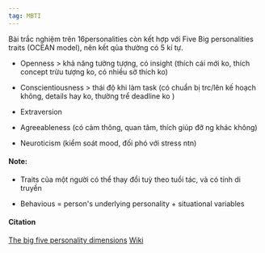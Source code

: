 ```yaml
---
tag: MBTI
---
```


Bài trắc nghiệm trên 16personalities còn kết hợp với Five Big personalities traits (OCEAN model), nên kết qủa thường có 5 kí tự.

- Openness > khả năng tưởng tượng, có insight (thích cái mới ko, thích concept trừu tượng ko, có nhiều sở thích ko)

- Conscientiousness > thái độ khi làm task (có chuẩn bị trc/lên kế hoạch không, details hay ko, thường trể deadline ko )

- Extraversion 

- Agreeableness (có cảm thông, quan tâm, thích giúp đỡ ng khác không)

- Neuroticism (kiểm soát mood, đối phó với stress ntn)

#### Note:

- Traits của một người có thể thay đổi tuỳ theo tuổi tác, và có tính di truyền

- Behavious = person's underlying personality + situational variables 

#### Citation
[The big five personality dimensions](https://www.verywellmind.com/the-big-five-personality-dimensions-2795422#:~:text=The%20five%20broad%20personality%20traits,how%20many%20personality%20traits%20exist)
[Wiki](https://en.wikipedia.org/wiki/Big_Five_personality_traits)